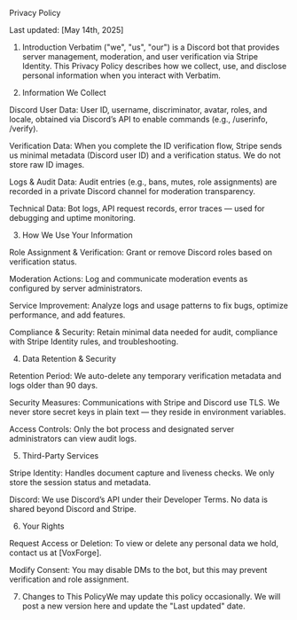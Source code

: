 Privacy Policy

Last updated: [May 14th, 2025]

1. Introduction
Verbatim ("we", "us", "our") is a Discord bot that provides server management, moderation, and user verification via Stripe Identity. This Privacy Policy describes how we collect, use, and disclose personal information when you interact with Verbatim.

2. Information We Collect

Discord User Data: User ID, username, discriminator, avatar, roles, and locale, obtained via Discord’s API to enable commands (e.g., /userinfo, /verify).

Verification Data: When you complete the ID verification flow, Stripe sends us minimal metadata (Discord user ID) and a verification status. We do not store raw ID images.

Logs & Audit Data: Audit entries (e.g., bans, mutes, role assignments) are recorded in a private Discord channel for moderation transparency.

Technical Data: Bot logs, API request records, error traces — used for debugging and uptime monitoring.

3. How We Use Your Information

Role Assignment & Verification: Grant or remove Discord roles based on verification status.

Moderation Actions: Log and communicate moderation events as configured by server administrators.

Service Improvement: Analyze logs and usage patterns to fix bugs, optimize performance, and add features.

Compliance & Security: Retain minimal data needed for audit, compliance with Stripe Identity rules, and troubleshooting.

4. Data Retention & Security

Retention Period: We auto-delete any temporary verification metadata and logs older than 90 days.

Security Measures: Communications with Stripe and Discord use TLS. We never store secret keys in plain text — they reside in environment variables.

Access Controls: Only the bot process and designated server administrators can view audit logs.

5. Third-Party Services

Stripe Identity: Handles document capture and liveness checks. We only store the session status and metadata.

Discord: We use Discord’s API under their Developer Terms. No data is shared beyond Discord and Stripe.

6. Your Rights

Request Access or Deletion: To view or delete any personal data we hold, contact us at [VoxForge].

Modify Consent: You may disable DMs to the bot, but this may prevent verification and role assignment.

7. Changes to This PolicyWe may update this policy occasionally. We will post a new version here and update the "Last updated" date.